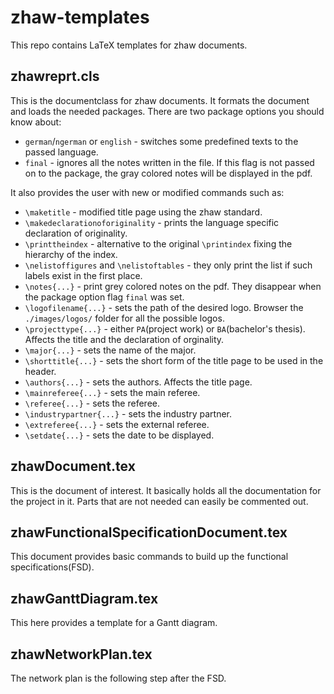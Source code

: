 # zhaw-templates
This repo contains LaTeX templates for zhaw documents.

## zhawreprt.cls
This is the documentclass for zhaw documents. It formats the document and loads the needed packages. There are two package options you should know about:
- `german`/`ngerman` or `english` - switches some predefined texts to the passed language.
- `final` - ignores all the notes written in the file. If this flag is not passed on to the package, the gray colored notes will be displayed in the pdf.

It also provides the user with new or modified commands such as:
- `\maketitle` - modified title page using the zhaw standard.
- `\makedeclarationoforiginality` - prints the language specific declaration of originality.
- `\printtheindex` - alternative to the original `\printindex` fixing the hierarchy of the index.
- `\nelistoffigures` and `\nelistoftables` - they only print the list if such labels exist in the first place.
- `\notes{...}` - print grey colored notes on the pdf. They disappear when the package option flag `final` was set.
- `\logofilename{...}` - sets the path of the desired logo. Browser the `./images/logos/` folder for all the possible logos.
- `\projecttype{...}` - either `PA`(project work) or `BA`(bachelor's thesis). Affects the title and the declaration of orginality.
- `\major{...}` - sets the name of the major.
- `\shorttitle{...}` - sets the short form of the title page to be used in the header.
- `\authors{...}` - sets the authors. Affects the title page.
- `\mainreferee{...}` - sets the main referee.
- `\referee{...}` - sets the referee.
- `\industrypartner{...}` - sets the industry partner.
- `\extreferee{...}` - sets the external referee.
- `\setdate{...}` - sets the date to be displayed.

## zhawDocument.tex
This is the document of interest. It basically holds all the documentation for the project in it. Parts that are not needed can easily be commented out.

## zhawFunctionalSpecificationDocument.tex
This document provides basic commands to build up the functional specifications(FSD).

## zhawGanttDiagram.tex
This here provides a template for a Gantt diagram.

## zhawNetworkPlan.tex
The network plan is the following step after the FSD.
